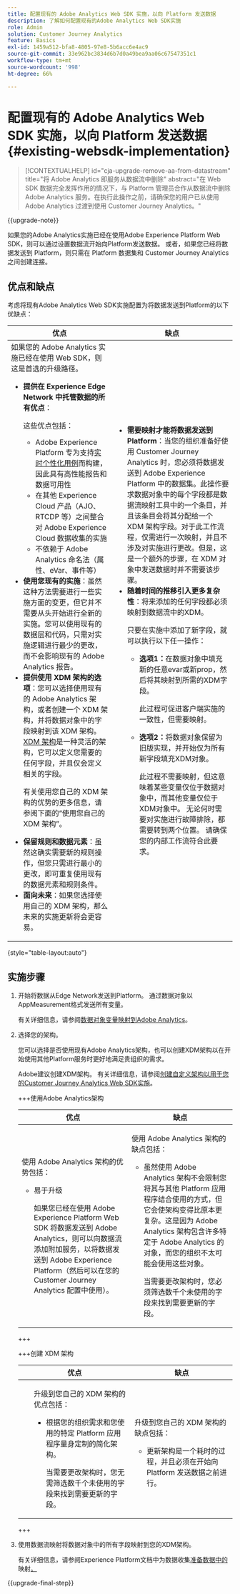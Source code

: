 ```yaml
---
title: 配置现有的 Adobe Analytics Web SDK 实施，以向 Platform 发送数据
description: 了解如何配置现有的Adobe Analytics Web SDK实施
role: Admin
solution: Customer Journey Analytics
feature: Basics
exl-id: 1459a512-bfa8-4805-97e8-5b6acc6e4ac9
source-git-commit: 33e962bc3834d6b7d0a49bea9aa06c67547351c1
workflow-type: tm+mt
source-wordcount: '998'
ht-degree: 66%

---
```


# 配置现有的 Adobe Analytics Web SDK 实施，以向 Platform 发送数据 {#existing-websdk-implementation}

<!-- markdownlint-disable MD034 -->

>[!CONTEXTUALHELP]
>id="cja-upgrade-remove-aa-from-datastream"
>title="将 Adobe Analytics 即服务从数据流中删除"
>abstract="在 Web SDK 数据完全发挥作用的情况下，与 Platform 管理员合作从数据流中删除 Adobe Analytics 服务。在执行此操作之前，请确保您的用户已从使用 Adobe Analytics 过渡到使用 Customer Journey Analytics。"

<!-- markdownlint-enable MD034 -->

{{upgrade-note}}

如果您的Adobe Analytics实施已经在使用Adobe Experience Platform Web SDK，则可以通过设置数据流开始向Platform发送数据。 或者，如果您已经将数据发送到 Platform，则只需在 Platform 数据集和 Customer Journey Analytics 之间创建连接。


## 优点和缺点

考虑将现有Adobe Analytics Web SDK实施配置为将数据发送到Platform的以下优缺点：

| 优点 | 缺点 |
|----------|---------|
| 如果您的 Adobe Analytics 实施已经在使用 Web SDK，则这是首选的升级路径。<ul><li>**提供在 Experience Edge Network 中托管数据的所有优点**： <p>这些优点包括：</p><ul><li>Adobe Experience Platform 专为支持[实时个性化用例](https://experienceleague.adobe.com/docs/experience-platform/destinations/ui/activate/configure-personalization-destinations.html)而构建，因此具有高性能报告和数据可用性</li><li>在其他 Experience Cloud 产品（AJO、RTCDP 等）之间整合对 Adobe Experience Cloud 数据收集的实施</li><li>不依赖于 Adobe Analytics 命名法（属性、eVar、事件等）</li></ul><li>**使用您现有的实施**：虽然这种方法需要进行一些实施方面的变更，但它并不需要从头开始进行全新的实施。您可以使用现有的数据层和代码，只需对实施逻辑进行最少的更改，而不会影响现有的 Adobe Analytics 报告。</li><li>**提供使用 XDM 架构的选项**：您可以选择使用现有的 Adobe Analytics 架构，或者创建一个 XDM 架构，并将数据对象中的字段映射到该 XDM 架构。[XDM 架构](https://experienceleague.adobe.com/zh-hans/docs/experience-platform/xdm/home#xdm-schemas)是一种灵活的架构，它可以定义您需要的任何字段，并且仅会定义相关的字段。 <p>有关使用您自己的 XDM 架构的优势的更多信息，请参阅下面的“使用您自己的 XDM 架构”。</p></li><li>**保留规则和数据元素**：虽然这确实需要新的规则操作，但您只需进行最小的更改，即可重复使用现有的数据元素和规则条件。</li><li>**面向未来**：如果您选择使用自己的 XDM 架构，那么未来的实施更新将会更容易。</li></ul> | <ul><li>**需要映射才能将数据发送到 Platform**：当您的组织准备好使用 Customer Journey Analytics 时，您必须将数据发送到 Adobe Experience Platform 中的数据集。此操作要求数据对象中的每个字段都是数据流映射工具中的一个条目，并且该条目会将其分配给一个 XDM 架构字段。对于此工作流程，仅需进行一次映射，并且不涉及对实施进行更改。但是，这是一个额外的步骤，在 XDM 对象中发送数据时并不需要该步骤。</li><li>**随着时间的推移引入更多复杂性**：将来添加的任何字段都必须映射到数据流中的XDM。<p>只要在实施中添加了新字段，就可以执行以下任一操作：</p><ul><li>**选项1：**&#x200B;在数据对象中填充新的任意evar或新prop，然后将其映射到所需的XDM字段。<p>此过程可促进客户端实施的一致性，但需要映射。</p></li><li>**选项2：**&#x200B;将数据对象保留为旧版实现，并开始仅为所有新字段填充XDM对象。<p>此过程不需要映射，但这意味着某些变量仅位于数据对象中，而其他变量仅位于XDM对象中。 无论何时需要对实施进行故障排除，都需要转到两个位置。 请确保您的内部工作流符合此要求。</p></li></ul> |

{style="table-layout:auto"}

## 实施步骤

1. 开始将数据从Edge Network发送到Platform。 通过数据对象以AppMeasurement格式发送所有变量。

   有关详细信息，请参阅[数据对象变量映射到Adobe Analytics](https://experienceleague.adobe.com/zh-hans/docs/analytics/implementation/aep-edge/data-var-mapping)。

1. 选择您的架构。

   您可以选择是否使用现有Adobe Analytics架构，也可以创建XDM架构以在开始使用其他Platform服务时更好地满足贵组织的需求。

   Adobe建议创建XDM架构。 有关详细信息，请参阅[创建自定义架构以用于您的Customer Journey Analytics Web SDK实施](/help/getting-started/cja-upgrade/cja-upgrade-schema-create.md)。

   +++使用Adobe Analytics架构

   | 优点 | 缺点 |
   |----------|---------|
   | <p>使用 Adobe Analytics 架构的优势包括：</p><ul><li>易于升级<p>如果您已经在使用 Adobe Experience Platform Web SDK 将数据发送到 Adobe Analytics，则可以向数据流添加附加服务，以将数据发送到 Adobe Experience Platform（然后可以在您的 Customer Journey Analytics 配置中使用）。</p></li></ul> | <p>使用 Adobe Analytics 架构的缺点包括：</p><ul><li>虽然使用 Adobe Analytics 架构不会限制您将其与其他 Platform 应用程序结合使用的方式，但它会使架构变得比原本更复杂。这是因为 Adobe Analytics 架构包含许多特定于 Adobe Analytics 的对象，而您的组织不太可能会使用这些对象。<p>当需要更改架构时，您必须筛选数千个未使用的字段来找到需要更新的字段。</p></li></ul> |

   +++

   +++创建 XDM 架构

   | 优点 | 缺点 |
   |----------|---------|
   | <ul><p>升级到您自己的 XDM 架构的优点包括：</p><ul><li>根据您的组织需求和您使用的特定 Platform 应用程序量身定制的简化架构。</li><p>当需要更改架构时，您无需筛选数千个未使用的字段来找到需要更新的字段。</p></ul> | <p>升级到您自己的 XDM 架构的缺点包括：</p><ul><li>更新架构是一个耗时的过程，并且必须在开始向 Platform 发送数据之前进行。</li></ul> |

   +++

1. 使用数据流映射将数据对象中的所有字段映射到您的XDM架构。

   有关详细信息，请参阅Experience Platform文档中为数据收集[准备数据中的](https://experienceleague.adobe.com/en/docs/experience-platform/datastreams/data-prep?lang=en#mapping)映射[。](https://experienceleague.adobe.com/en/docs/experience-platform/datastreams/data-prep)

{{upgrade-final-step}}
